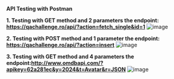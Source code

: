 **API Testing with Postman**

**1. Testing with GET method and 2 parameters the endpoint: https://qachallenge.ro/api/?action=fetch_single&id=1**
![image](https://github.com/ChiriacAlina/APITests/assets/160241958/67798bf4-73de-4df9-846a-9d65acd7be45)

**2. Testing with POST method and 1 parameter the endpoint: https://qachallenge.ro/api/?action=insert**
![image](https://github.com/ChiriacAlina/APITests/assets/160241958/8e7ffa21-3dfa-4262-85e3-aa5aef01d3dd)

**3. Testing with GET method and 4 parameters the endpoint:http://www.omdbapi.com/?apikey=62a281ec&y=2024&t=Avatar&r=JSON**
![image](https://github.com/ChiriacAlina/APITests/assets/160241958/ec85233b-b90a-40a6-a128-6f89428765e1)
